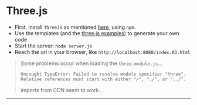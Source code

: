 # Three.js
- First, install `ThreeJS` as mentioned [here](https://threejs.org/docs/#manual/en/introduction/Installation), using `npm`.
- Use the templates (and the [three.js examples](https://threejs.org/docs/index.html#manual/en/introduction/Creating-a-scene)) to generate your own code
- Start the server: `node server.js`
- Reach the url in your browser, like `http://localhost:8080/index.03.html`

> Some problems occur when loading the `three.module.js`...
> ```
> Uncaught TypeError: Failed to resolve module specifier "three". Relative references must start with either "/", "./", or "../".
> ```
> imports from CDN seem to work.

---




